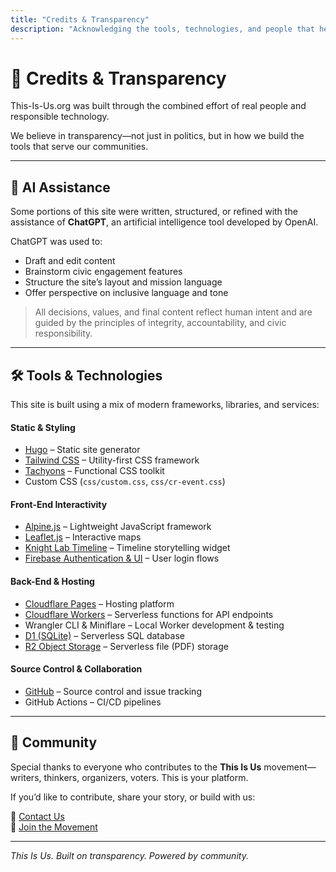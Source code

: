 ```yaml
---
title: "Credits & Transparency"
description: "Acknowledging the tools, technologies, and people that helped build This-Is-Us.org."
---
```


# 🙏 Credits & Transparency

This-Is-Us.org was built through the combined effort of real people and responsible technology.

We believe in transparency—not just in politics, but in how we build the tools that serve our communities.

---

## 🤖 AI Assistance

Some portions of this site were written, structured, or refined with the assistance of **ChatGPT**, an artificial intelligence tool developed by OpenAI.

ChatGPT was used to:
- Draft and edit content  
- Brainstorm civic engagement features  
- Structure the site’s layout and mission language  
- Offer perspective on inclusive language and tone  

> All decisions, values, and final content reflect human intent and are guided by the principles of integrity, accountability, and civic responsibility.

---

## 🛠️ Tools & Technologies

This site is built using a mix of modern frameworks, libraries, and services:

#### Static & Styling
- [Hugo](https://gohugo.io/) – Static site generator  
- [Tailwind CSS](https://tailwindcss.com/) – Utility-first CSS framework  
- [Tachyons](https://tachyons.io/) – Functional CSS toolkit  
- Custom CSS (`css/custom.css`, `css/cr-event.css`)  

#### Front-End Interactivity
- [Alpine.js](https://alpinejs.dev/) – Lightweight JavaScript framework  
- [Leaflet.js](https://leafletjs.com/) – Interactive maps  
- [Knight Lab Timeline](https://knightlab.com/) – Timeline storytelling widget  
- [Firebase Authentication & UI](https://firebase.google.com/) – User login flows  

#### Back-End & Hosting
- [Cloudflare Pages](https://pages.cloudflare.com/) – Hosting platform  
- [Cloudflare Workers](https://developers.cloudflare.com/workers/) – Serverless functions for API endpoints  
- Wrangler CLI & Miniflare – Local Worker development & testing  
- [D1 (SQLite)](https://developers.cloudflare.com/d1/) – Serverless SQL database  
- [R2 Object Storage](https://developers.cloudflare.com/r2/) – Serverless file (PDF) storage  

#### Source Control & Collaboration
- [GitHub](https://github.com/) – Source control and issue tracking  
- GitHub Actions – CI/CD pipelines  

---

## 👥 Community

Special thanks to everyone who contributes to the **This Is Us** movement—writers, thinkers, organizers, voters. This is your platform.

If you’d like to contribute, share your story, or build with us:

📮 [Contact Us](/contact)  
📢 [Join the Movement](/voices)  

---

*This Is Us. Built on transparency. Powered by community.*

